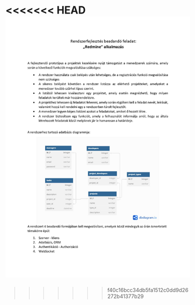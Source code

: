 <<<<<<< HEAD
![Task](./redmine.jpg)
=======
<!DOCTYPE html>
<html lang="en">
<head>
<meta charset="UTF-8">
<meta name="viewport" content="width=device-width, initial-scale=1.0">
</head>
<body>


>>>>>>> f40c16bcc34db5fa1512c0dd9d26272b41377b29

